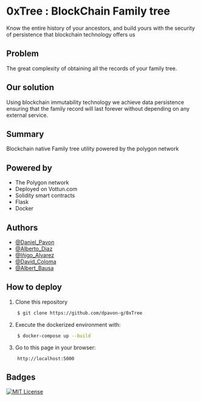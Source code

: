 # 0xTree : BlockChain Family tree

Know the entire history of your ancestors, and build yours with the security of persistence that blockchain technology offers us

## Problem

The great complexity of obtaining all the records of your family tree.

## Our solution

Using blockchain immutability technology we achieve data persistence ensuring that the family record will last forever without depending on any external service.

## Summary

Blockchain native Family tree utility powered by the polygon network

## Powered by
- The Polygon network
- Deployed on Vottun.com
- Solidity smart contracts
- Flask
- Docker

## Authors

- [@Daniel_Pavon](https://www.github.com/octokatherine)
- [@Alberto_Diaz](https://www.github.com/octokatherine)
- [@Iñigo_Alvarez](https://www.github.com/octokatherine)
- [@David_Coloma](https://www.github.com/octokatherine)
- [@Albert_Bausa](https://www.github.com/octokatherine)


## How to deploy

1. Clone this repository
```bash
    $ git clone https://github.com/dpavon-g/0xTree
```

2. Execute the dockerized environment with: 
```bash
    $ docker-compose up --build
```

3. Go to this page in your browser:
```
    http://localhost:5000
```


## Badges



[![MIT License](https://img.shields.io/badge/License-MIT-green.svg)](https://choosealicense.com/licenses/mit/)